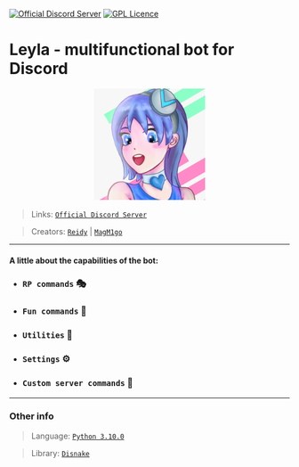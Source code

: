 [![Official Discord Server](https://discordapp.com/api/guilds/864367089102749726/embed.png)](https://discord.gg/43zapTjgvm)
[![GPL Licence](https://badges.frapsoft.com/os/gpl/gpl.svg?v=103)](LICENSE)
# <b>Leyla - multifunctional bot for Discord</b> 

<p align="center">
    <img src="data/assets/images/bot_avatar.png" alt="drawing" width="200"/>
</p>

>Links: [`Official Discord Server`](https://discord.gg/43zapTjgvm)

>Creators: [`Reidy`](https://discord.com/users/848593011038224405) | [`MagM1go`](https://discord.com/users/598387707311554570)
___

#### **A little about the capabilities of the bot:**
- ### **`RP commands`** 🎭
- ### **`Fun commands`** 🥳
- ### **`Utilities`** 🔨
- ### **`Settings`** ⚙
- ### **`Custom server commands`** 🔧
___
### Other info

> Language: [`Python 3.10.0`](https://python.org)

> Library: [`Disnake`](https://pypi.org/project/disnake/)
